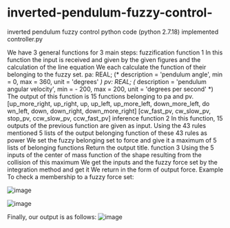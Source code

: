 # inverted-pendulum-fuzzy-control-
inverted pendulum fuzzy control python code (python 2.7.18)
implemented controller.py

We have 3 general functions for 3 main steps:
fuzzification function  1
In this function the input is received and given by the given figures and the calculation of the line equation
We each calculate the function of their belonging to the fuzzy set.
pa: REAL; (* description = 'pendulum angle', min = 0, max = 360,
unit = 'degrees' *)
pv: REAL; (* description = 'pendulum angular velocity', min = -
200, max = 200, unit = 'degrees per second' *)
The output of this function is 15 functions belonging to pa and pv.
[up_more_right, up_right, up, up_left, up_more_left, down_more_left, do
wn_left, down, down_right, down_more_right]
[cw_fast_pv, cw_slow_pv, stop_pv, ccw_slow_pv, ccw_fast_pv]
inference function 2
In this function, 15 outputs of the previous function are given as input.
Using the 43 rules mentioned 5 lists of the output belonging function of these 43 rules as
power We set the fuzzy belonging set to force and give it a maximum of 5 lists of belonging functions
Return the output title.
function 3
Using the 5 inputs of the center of mass function of the shape resulting from the collision of this maximum
We get the inputs and the fuzzy force set by the integration method and get it
We return in the form of output force.
Example To check a membership to a fuzzy force set:


![image](https://user-images.githubusercontent.com/51990802/147744028-0344aa81-44ed-4b4e-a3f5-99000fdc9d63.png)



![image](https://user-images.githubusercontent.com/51990802/147744048-2d7aa246-218a-45d9-8c6f-ab564f013dbf.png)



Finally, our output is as follows:
![image](https://user-images.githubusercontent.com/51990802/147743869-72be343b-19fc-442d-9ea8-527ff3781cde.png)
